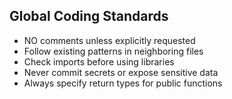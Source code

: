 ## Global Coding Standards
- NO comments unless explicitly requested
- Follow existing patterns in neighboring files
- Check imports before using libraries
- Never commit secrets or expose sensitive data
- Always specify return types for public functions

